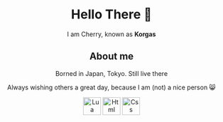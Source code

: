 <div align=center>
  <h1>Hello There 👋</h1>
  <p>I am Cherry, known as <b>Korgas</b></p>
  <h2>About me</h2>
  <p>Borned in Japan, Tokyo. Still live there</p>
  <p>Always wishing others a great day, because I am (not) a nice person 😸</p>
<img src="https://img.shields.io/badge/lua-36%25-%2366D9EF?logo=lua&logoColor=F8F8F2&labelColor=272822" alt="Lua" height="40">
<img src="https://img.shields.io/badge/html-23%25-%2366D9EF?logo=html&logoColor=F8F8F2&labelColor=272822" alt="Html" height="40">
<img src="https://img.shields.io/badge/css-6%25-%2366D9EF?logo=css&logoColor=F8F8F2&labelColor=272822" alt="Css" height="40">
</div>
